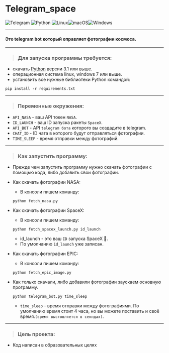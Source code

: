 # Telegram_space 
![Telegram](https://img.shields.io/badge/Telegram-2CA5E0?style=for-the-badge&logo=telegram&logoColor=white)
![Python](https://img.shields.io/badge/python-3670A0?style=for-the-badge&logo=python&logoColor=ffdd54)
![Linux](https://img.shields.io/badge/Linux-FCC624?style=for-the-badge&logo=linux&logoColor=black)![macOS](https://img.shields.io/badge/mac%20os-000000?style=for-the-badge&logo=macos&logoColor=F0F0F0)![Windows](https://img.shields.io/badge/Windows-0078D6?style=for-the-badge&logo=windows&logoColor=white)

___
#### Это telegram bot который оправляет фотографии космоса.
___
>### Для запуска программы требуется:
 * скачать [Python](https://www.python.org/) версии 3.1 или выше.
 * операционная система linux, windows 7 или выше.
 * установить все нужные библиотеки Python командой:
```
pip install -r requirements.txt
```
___
>### Переменные окружения:
 * `API_NASA` - ваш API токен `NASA`.
 * `ID_LAUNCH` - ваш ID запуска ракеты `SpaceX`.
 * `API_BOT` - API `telegram бота` которого вы создадите в telegram.
 * `CHAT_ID` - ID чата в которого будут отправляться фотографии.
 * `TIME_SLEEP` - время отправки между фотографий.
___
>### Как запустить программу:

* Прежде чем запустить программу нужно скачать фотографии с помощью кода, либо добавить свои фотографии.

* Как скачать фотографии NASA:
    * В консоли пишем команду:
    ```
    python fetch_nasa.py
    ```
* Как скачать фотографии SpaceX:
    * В консоли пишем команду:
    ```
    python fetch_spacex_launch.py id_launch
    ```
    * id_launch - это ваш `ID` запуска SpaceX :rocket:.
    * По умолчанию `id_launch` уже записан.
* Как скачать фотографии EPIC:
    * В консоли пишем команду:
    ```
    python fetch_epic_image.py
    ```
* Как только скачали, либо добавили фотографии заускаем основную программу.
    ```
    python telegram_bot.py time_sleep
    ```
    * `time_sleep` - время отправки между фотографиями. По умолчанию время стоит 4 часа, но вы можете поставить и своё время.`(время выстовляется в секндах)`.
___
>### Цель проекта:
* Код написан в образовательных целях 

